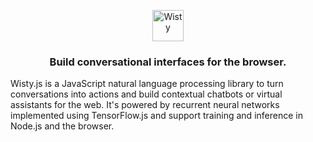 <p align='center'>
    <img src="../main/assets/logo-large.png?raw=true" alt="Wisty" height="50"/>
</p>

<h3 align='center'>
    Build conversational interfaces for the browser.
</h3>

Wisty.js is a JavaScript natural language processing library to turn conversations into actions and
build contextual chatbots or virtual assistants for the web.
It's powered by recurrent neural networks implemented using TensorFlow.js and support training and 
inference in Node.js and the browser.
